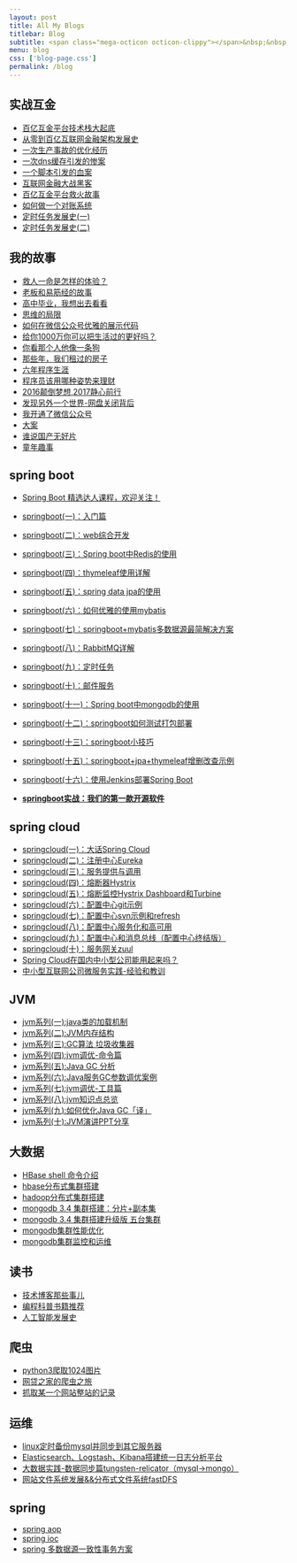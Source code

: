 ```yaml
---
layout: post
title: All My Blogs
titlebar: Blog
subtitle: <span class="mega-octicon octicon-clippy"></span>&nbsp;&nbsp; Take notes about everything new
menu: blog
css: ['blog-page.css']
permalink: /blog
---
```



## 实战互金

- [百亿互金平台技术栈大起底](http://www.mooooc.com/arch/2017/06/30/technology-stack.html)
- [从零到百亿互联网金融架构发展史](http://www.mooooc.com/%E6%9E%B6%E6%9E%84/2017/01/10/%E4%BB%8E%E9%9B%B6%E5%88%B0%E7%99%BE%E4%BA%BF%E4%BA%92%E8%81%94%E7%BD%91%E9%87%91%E8%9E%8D%E6%9E%B6%E6%9E%84%E5%8F%91%E5%B1%95%E5%8F%B2.html)
- [一次生产事故的优化经历](http://www.mooooc.com/%E4%BC%98%E5%8C%96/2017/02/06/%E4%B8%80%E6%AC%A1%E7%94%9F%E4%BA%A7%E4%BA%8B%E6%95%85%E7%9A%84%E4%BC%98%E5%8C%96%E7%BB%8F%E5%8E%86.html)  
- [一次dns缓存引发的惨案](http://www.mooooc.com/%E4%BC%98%E5%8C%96/2017/02/09/%E4%B8%80%E6%AC%A1dns%E7%BC%93%E5%AD%98%E5%BC%95%E5%8F%91%E7%9A%84%E6%83%A8%E6%A1%88.html)  
- [一个脚本引发的血案](http://www.mooooc.com/%E4%BC%98%E5%8C%96/2017/02/12/%E4%B8%80%E4%B8%AA%E8%84%9A%E6%9C%AC%E5%BC%95%E5%8F%91%E7%9A%84%E8%A1%80%E6%A1%88.html)  
- [互联网金融大战黑客](http://www.mooooc.com/%E4%BC%98%E5%8C%96/2017/02/15/%E4%BA%92%E8%81%94%E7%BD%91%E9%87%91%E8%9E%8D%E5%A4%A7%E6%88%98%E9%BB%91%E5%AE%A2.html)  
- [百亿互金平台救火故事](http://www.mooooc.com/%E4%BC%98%E5%8C%96/2017/02/16/%E7%99%BE%E4%BA%BF%E4%BA%92%E9%87%91%E5%B9%B3%E5%8F%B0%E6%95%91%E7%81%AB%E6%95%85%E4%BA%8B.html)  
- [如何做一个对账系统](http://www.mooooc.com/pay/2017/06/13/reconciliation-system.html)  
- [定时任务发展史(一)](http://www.mooooc.com/java/2017/06/28/timer-task-develop-1.html)  
- [定时任务发展史(二)](http://www.mooooc.com/java/2017/06/29/timer-task-develop-2.html)  

## 我的故事

- [救人一命是怎样的体验？](http://www.mooooc.com/life/2017/06/25/save-a-life.html)  
- [老板和易筋经的故事](http://www.mooooc.com/blog/2017/09/17/boss-anxious.html)  
- [高中毕业，我想出去看看](http://www.mooooc.com/life/2017/07/03/pingjing-life.html)  
- [思维的局限](http://www.mooooc.com/life/2017/05/19/Limitations-of-thinking.html)
- [如何在微信公众号优雅的展示代码](http://www.mooooc.com/other/2017/05/15/wechat-markdown.html)
- [给你1000万你可以把生活过的更好吗？](http://www.mooooc.com/life/2017/05/05/1000-and-life.html)
- [你看那个人他像一条狗](http://www.mooooc.com/career/2017/03/26/programmer-confused.html)
- [那些年，我们租过的房子](http://www.mooooc.com/life/2017/04/21/house-rented.html)
- [六年程序生涯](http://www.mooooc.com/%E5%85%AD%E5%B9%B4/2016/11/20/%E5%85%AD%E5%B9%B4%E7%A8%8B%E5%BA%8F%E7%94%9F%E6%B6%AF.html)
- [程序员该用哪种姿势来理财](http://www.mooooc.com/%E7%94%9F%E6%B4%BB/2016/05/08/%E7%A8%8B%E5%BA%8F%E5%91%98%E8%AF%A5%E7%94%A8%E5%93%AA%E7%A7%8D%E5%A7%BF%E5%8A%BF%E6%9D%A5%E7%90%86%E8%B4%A2.html)
- [2016颠倒梦想,2017静心前行](http://www.mooooc.com/%E7%94%9F%E6%B4%BB/2017/01/01/2016%E9%A2%A0%E5%80%92%E6%A2%A6%E6%83%B3,2017%E9%9D%99%E5%BF%83%E5%89%8D%E8%A1%8C.html)
- [发现另外一个世界-网盘关闭背后](http://www.mooooc.com/%E7%94%9F%E6%B4%BB/2017/01/18/%E5%8F%91%E7%8E%B0%E5%8F%A6%E5%A4%96%E4%B8%80%E4%B8%AA%E4%B8%96%E7%95%8C.html)
- [我开通了微信公众号](http://www.mooooc.com/life/2017/04/26/open-wechat.html)
- [大案](http://www.mooooc.com/life/2017/07/06/big-case.html)  
- [谁说国产无好片](http://www.mooooc.com/movie/2017/08/06/china-good-movie.html)  
- [童年趣事](http://www.mooooc.com/life/2017/07/29/childhood-fun.html)  


## spring boot 

- [Spring Boot 精选达人课程，欢迎关注！](http://gitbook.cn/gitchat/column/59f5daa149cd4330613605ba)  
- [springboot(一)：入门篇](http://www.mooooc.com/springboot/2016/01/06/springboot(%E4%B8%80)-%E5%85%A5%E9%97%A8%E7%AF%87.html)
- [springboot(二)：web综合开发](http://www.mooooc.com/springboot/2016/02/03/springboot(%E4%BA%8C)-web%E7%BB%BC%E5%90%88%E5%BC%80%E5%8F%91.html)
- [springboot(三)：Spring boot中Redis的使用](http://www.mooooc.com/springboot/2016/03/06/springboot(%E4%B8%89)-Spring-Boot%E4%B8%ADRedis%E7%9A%84%E4%BD%BF%E7%94%A8.html)
- [springboot(四)：thymeleaf使用详解](http://www.mooooc.com/springboot/2016/05/01/springboot(%E5%9B%9B)-thymeleaf%E4%BD%BF%E7%94%A8%E8%AF%A6%E8%A7%A3.html)
- [springboot(五)：spring data jpa的使用](http://www.mooooc.com/springboot/2016/08/20/springboot(%E4%BA%94)-spring-data-jpa%E7%9A%84%E4%BD%BF%E7%94%A8.html)
- [springboot(六)：如何优雅的使用mybatis](http://www.mooooc.com/springboot/2016/11/06/springboot(%E5%85%AD)-%E5%A6%82%E4%BD%95%E4%BC%98%E9%9B%85%E7%9A%84%E4%BD%BF%E7%94%A8mybatis.html)
- [springboot(七)：springboot+mybatis多数据源最简解决方案](http://www.mooooc.com/springboot/2016/11/25/springboot(%E4%B8%83)-springboot+mybatis%E5%A4%9A%E6%95%B0%E6%8D%AE%E6%BA%90%E6%9C%80%E7%AE%80%E8%A7%A3%E5%86%B3%E6%96%B9%E6%A1%88.html)
- [springboot(八)：RabbitMQ详解](http://www.mooooc.com/springboot/2016/11/30/springboot(%E5%85%AB)-RabbitMQ%E8%AF%A6%E8%A7%A3.html)
- [springboot(九)：定时任务](http://www.mooooc.com/springboot/2016/12/02/springboot(%E4%B9%9D)-%E5%AE%9A%E6%97%B6%E4%BB%BB%E5%8A%A1.html)
- [springboot(十)：邮件服务](http://www.mooooc.com/springboot/2017/05/06/springboot-mail.html)
- [springboot(十一)：Spring boot中mongodb的使用](http://www.mooooc.com/springboot/2017/05/08/springboot-mongodb.html)
- [springboot(十二)：springboot如何测试打包部署](http://www.mooooc.com/springboot/2017/05/09/springboot-deploy.html)
- [springboot(十三)：springboot小技巧](http://www.mooooc.com/springboot/2017/06/22/springboot-tips.html)
- [springboot(十五)：springboot+jpa+thymeleaf增删改查示例](http://www.mooooc.com/springboot/2017/09/23/spring-boot-jpa-thymeleaf-curd.html)  
- [springboot(十六)：使用Jenkins部署Spring Boot](http://www.mooooc.com/springboot/2017/11/11/springboot-jenkins.html)

- **[springboot实战：我们的第一款开源软件](http://www.mooooc.com/springboot/2016/09/26/springboot%E5%AE%9E%E6%88%98-%E6%88%91%E4%BB%AC%E7%9A%84%E7%AC%AC%E4%B8%80%E6%AC%BE%E5%BC%80%E6%BA%90%E8%BD%AF%E4%BB%B6.html)**

## spring cloud 

- [springcloud(一)：大话Spring Cloud](http://www.mooooc.com/springcloud/2017/05/01/simple-springcloud.html)
- [springcloud(二)：注册中心Eureka](http://www.mooooc.com/springcloud/2017/05/10/springcloud-eureka.html)
- [springcloud(三)：服务提供与调用](http://www.mooooc.com/springcloud/2017/05/12/eureka-provider-constomer.html)
- [springcloud(四)：熔断器Hystrix](http://www.mooooc.com/springcloud/2017/05/16/springcloud-hystrix.html)
- [springcloud(五)：熔断监控Hystrix Dashboard和Turbine](http://www.mooooc.com/springcloud/2017/05/18/hystrix-dashboard-turbine.html)
- [springcloud(六)：配置中心git示例](http://www.mooooc.com/springcloud/2017/05/22/springcloud-config-git.html)
- [springcloud(七)：配置中心svn示例和refresh](http://www.mooooc.com/springcloud/2017/05/23/springcloud-config-svn-refresh.html)
- [springcloud(八)：配置中心服务化和高可用](http://www.mooooc.com/springcloud/2017/05/25/springcloud-config-eureka.html)
- [springcloud(九)：配置中心和消息总线（配置中心终结版）](http://www.mooooc.com/springcloud/2017/05/26/springcloud-config-eureka-bus.html)
- [springcloud(十)：服务网关zuul](http://www.mooooc.com/springcloud/2017/06/01/gateway-service-zuul.html)  
- [Spring Cloud在国内中小型公司能用起来吗？](http://www.mooooc.com/springcloud/2017/09/11/can-use-springcloud.html)   
- [中小型互联网公司微服务实践-经验和教训](http://www.mooooc.com/springcloud/2017/10/19/micro-service-practice.html)


## JVM

- [jvm系列(一):java类的加载机制](http://www.mooooc.com/jvm/2017/08/19/class-loading-principle.html)
- [jvm系列(二):JVM内存结构](http://www.mooooc.com/jvm/2017/08/25/jvm-memory-structure.html)
- [jvm系列(三):GC算法 垃圾收集器](http://www.mooooc.com/jvm/2017/08/29/GC-garbage-collection.html)
- [jvm系列(四):jvm调优-命令篇](http://www.mooooc.com/jvm/2017/09/03/jvm-command.html)
- [jvm系列(五):Java GC 分析](http://www.mooooc.com/jvm/2017/09/18/GC-Analysis.html)
- [jvm系列(六):Java服务GC参数调优案例](http://www.mooooc.com/jvm/2017/09/19/GC-tuning.html)
- [jvm系列(七):jvm调优-工具篇](http://www.mooooc.com/java/2017/02/22/jvm-tool.html)
- [jvm系列(八):jvm知识点总览](http://www.mooooc.com/java/2017/03/01/jvm-overview.html)
- [jvm系列(九):如何优化Java GC「译」](http://www.mooooc.com/jvm/2017/09/21/How-to-optimize-Java-GC.html)
- [jvm系列(十):JVM演讲PPT分享](http://www.mooooc.com/jvm/2017/09/30/jvm-ppt.html)



## 大数据

- [HBase shell 命令介绍](http://www.mooooc.com/hbase/2017/07/28/hbase-shell.html)  
- [hbase分布式集群搭建](http://www.mooooc.com/hbase/2017/07/25/hbase-cluster-setup.html)  
- [hadoop分布式集群搭建](http://www.mooooc.com/hadoop/2017/07/24/hadoop-cluster-setup.html) 
- [mongodb 3.4 集群搭建：分片+副本集](http://www.mooooc.com/mongodb/2017/08/05/mongodb-cluster-setup.html)  
- [mongodb 3.4 集群搭建升级版 五台集群](http://www.mooooc.com/mongodb/2017/08/16/install-mongodb-cluster.html)  
- [mongodb集群性能优化](http://www.mooooc.com/mongodb/2017/09/01/mongodb-performance-optimization.html)  
- [mongodb集群监控和运维](http://www.mooooc.com/mongodb/2017/09/06/mongodb-operation.html) 


## 读书

- [技术博客那些事儿](http://www.mooooc.com/tech/2017/07/16/operating-technology-blog.html)  
- [编程科普书籍推荐](http://www.mooooc.com/book/2017/06/06/book-list.html)
- [人工智能发展史](http://www.mooooc.com/book/2017/06/10/intelligent-age.html)


## 爬虫

- [python3爬取1024图片](http://www.mooooc.com/python/2016/10/30/python3%E7%88%AC%E5%8F%961024%E5%9B%BE%E7%89%87.html)
- [网贷之家的爬虫之旅](http://www.cnblogs.com/ityouknow/p/4423998.html)
- [抓取某一个网站整站的记录](http://www.cnblogs.com/ityouknow/p/5446199.html)


## 运维

- [linux定时备份mysql并同步到其它服务器](http://www.mooooc.com/mysql/2016/09/09/linux%E5%AE%9A%E6%97%B6%E5%A4%87%E4%BB%BDmysql%E5%B9%B6%E5%90%8C%E6%AD%A5%E5%88%B0%E5%85%B6%E5%AE%83%E6%9C%8D%E5%8A%A1%E5%99%A8.html)
- [Elasticsearch、Logstash、Kibana搭建统一日志分析平台](http://www.cnblogs.com/ityouknow/p/4933103.html)
- [大数据实践-数据同步篇tungsten-relicator（mysql-&gt;mongo）](http://www.cnblogs.com/ityouknow/p/4918164.html)
- [网站文件系统发展&&分布式文件系统fastDFS](http://www.cnblogs.com/ityouknow/p/5344857.html)


## spring 

- [spring aop](http://www.cnblogs.com/ityouknow/p/5329550.html)
- [spring ioc](http://www.cnblogs.com/ityouknow/p/5311360.html)
- [spring 多数据源一致性事务方案](http://www.cnblogs.com/ityouknow/p/4977136.html)

